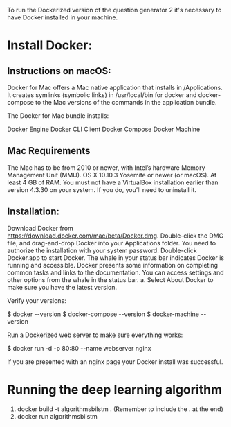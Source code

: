 To run the Dockerized version of the question generator 2 it's necessary to have Docker installed in your machine.

# Install Docker:

## Instructions on macOS:

Docker for Mac offers a Mac native application that installs in /Applications. It creates symlinks (symbolic links) in /usr/local/bin for docker and docker-compose to the Mac versions of the commands in the application bundle.

The Docker for Mac bundle installs:

Docker Engine
Docker CLI Client
Docker Compose
Docker Machine

## Mac Requirements


The Mac has to be from 2010 or newer, with Intel’s hardware Memory Management Unit (MMU).
OS X 10.10.3 Yosemite or newer (or macOS).
At least 4 GB of RAM.
You must not have a VirtualBox installation earlier than version 4.3.30 on your system. If you do, you’ll need to uninstall it.

## Installation:

Download Docker from https://download.docker.com/mac/beta/Docker.dmg.
Double-click the DMG file, and drag-and-drop Docker into your Applications folder.
You need to authorize the installation with your system password.
Double-click Docker.app to start Docker.
The whale in your status bar indicates Docker is running and accessible.
Docker presents some information on completing common tasks and links to the documentation.
You can access settings and other options from the whale in the status bar. a. Select About Docker to make sure you have the latest version.

Verify your versions:

$ docker --version
$ docker-compose --version
$ docker-machine --version

Run a Dockerized web server to make sure everything works:


$ docker run -d -p 80:80 --name webserver nginx

If you are presented with an nginx page your Docker install was successful.








# Running the deep learning algorithm

1. docker build -t algorithmsbilstm . (Remember to include the . at the end)
2. docker run algorithmsbilstm
